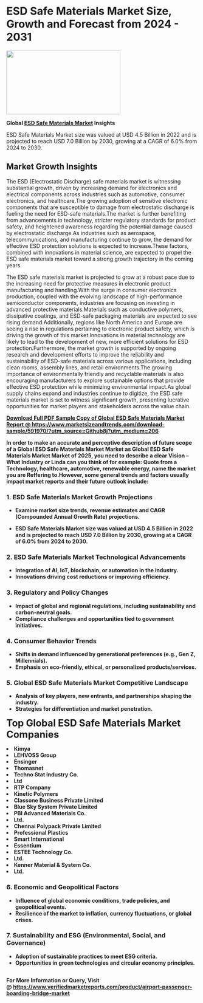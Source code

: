<H1>ESD Safe Materials Market Size, Growth and Forecast from 2024 - 2031</H1><img class="aligncenter size-medium wp-image-584254" src="https://thirdeyenews.in/wp-content/uploads/2024/09/Global-Market-Research-300x168.jpeg" alt="" width="300" height="168" /><p><strong>Global&nbsp;<a href="https://www.marketsizeandtrends.com/download-sample/591970/?utm_source=Github8j?utm_medium=206">ESD Safe Materials Market</a> Insights</strong></p><p>ESD Safe Materials Market size was valued at USD 4.5 Billion in 2022 and is projected to reach USD 7.0 Billion by 2030, growing at a CAGR of 6.0% from 2024 to 2030.</p><p><h2>Market Growth Insights</h2> <p>The ESD (Electrostatic Discharge) safe materials market is witnessing substantial growth, driven by increasing demand for electronics and electrical components across industries such as automotive, consumer electronics, and healthcare.The growing adoption of sensitive electronic components that are susceptible to damage from electrostatic discharge is fueling the need for ESD-safe materials.The market is further benefiting from advancements in technology, stricter regulatory standards for product safety, and heightened awareness regarding the potential damage caused by electrostatic discharge.As industries such as aerospace, telecommunications, and manufacturing continue to grow, the demand for effective ESD protection solutions is expected to increase.These factors, combined with innovations in material science, are expected to propel the ESD safe materials market toward a strong growth trajectory in the coming years.</p> <p><strong><a href="#"></a></strong></p> <p>The ESD safe materials market is projected to grow at a robust pace due to the increasing need for protective measures in electronic product manufacturing and handling.With the surge in consumer electronics production, coupled with the evolving landscape of high-performance semiconductor components, industries are focusing on investing in advanced protective materials.Materials such as conductive polymers, dissipative coatings, and ESD-safe packaging materials are expected to see rising demand.Additionally, regions like North America and Europe are seeing a rise in regulations pertaining to electronic product safety, which is driving the growth of this market.Innovations in material technology are likely to lead to the development of new, more efficient solutions for ESD protection.Furthermore, the market growth is supported by ongoing research and development efforts to improve the reliability and sustainability of ESD-safe materials across various applications, including clean rooms, assembly lines, and retail environments.The growing importance of environmentally friendly and recyclable materials is also encouraging manufacturers to explore sustainable options that provide effective ESD protection while minimizing environmental impact.As global supply chains expand and industries continue to digitize, the ESD safe materials market is set to witness significant growth, presenting lucrative opportunities for market players and stakeholders across the value chain.</p> <p><strong><a href="#"></p><p><span class=""><strong>Download Full PDF Sample Copy of Global ESD Safe Materials Market Report</strong> @ <a href="https://www.marketsizeandtrends.com/download-sample/591970/?utm_source=Github8j?utm_medium=206" target="_blank">https://www.marketsizeandtrends.com/download-sample/591970/?utm_source=Github8j?utm_medium=206</a></span></p><p>In order to make an accurate and perceptive description of future scope of a Global&nbsp;ESD Safe Materials Market Market as Global&nbsp;ESD Safe Materials Market Market of 2025, you need to describe a clear Vision &ndash; What Industry or Linda can you think of for example: Quote from a Technology, healthcare, automotive, renewable energy, name the market you are Reffering to.However, some general trends and factors usually impact market reports and their future outlook include:</p><h3>1.&nbsp;<strong>ESD Safe Materials Market Growth Projections</strong></h3><ul><li>Examine market size trends, revenue estimates and CAGR (Compounded Annual Growth Rate) projections.</li><li><p>ESD Safe Materials Market size was valued at USD 4.5 Billion in 2022 and is projected to reach USD 7.0 Billion by 2030, growing at a CAGR of 6.0% from 2024 to 2030.</p></li></ul><h3>2.&nbsp;<strong>ESD Safe Materials Market Technological Advancements</strong></h3><ul><li>Integration of AI, IoT, blockchain, or automation in the industry.</li><li>Innovations driving cost reductions or improving efficiency.</li></ul><h3>3.&nbsp;<strong>Regulatory and Policy Changes</strong></h3><ul><li>Impact of global and regional regulations, including sustainability and carbon-neutral goals.</li><li>Compliance challenges and opportunities tied to government initiatives.</li></ul><h3>4.&nbsp;<strong>Consumer Behavior Trends</strong></h3><ul><li>Shifts in demand influenced by generational preferences (e.g., Gen Z, Millennials).</li><li>Emphasis on eco-friendly, ethical, or personalized products/services.</li></ul><h3>5.&nbsp;<strong>Global ESD Safe Materials Market Competitive Landscape</strong></h3><ul><li>Analysis of key players, new entrants, and partnerships shaping the industry.</li><li>Strategies for differentiation and market penetration.</li></ul><p data-pm-slice="1 1 []"><span style="color: inherit; font-family: inherit; font-size: 25px;">Top Global ESD Safe Materials Market Companies</span></p><div class="" data-test-id=""><p><li>Kimya</li><li> LEHVOSS Group</li><li> Ensinger</li><li> Thomasnet</li><li> Techno Stat Industry Co.</li><li> Ltd</li><li> RTP Company</li><li> Kinetic Polymers</li><li> Classone Business Private Limited</li><li> Blue Sky System Private Limited</li><li> PBI Advanced Materials Co.</li><li>Ltd.</li><li> Chennai Polypack Private Limited</li><li> Professional Plastics</li><li> Smart International</li><li> Essentium</li><li> ESTEE Technology Co.</li><li> Ltd.</li><li> Kenner Material & System Co.</li><li> Ltd.</li></p></div><h3>6.&nbsp;<strong>Economic and Geopolitical Factors</strong></h3><ul><li>Influence of global economic conditions, trade policies, and geopolitical events.</li><li>Resilience of the market to inflation, currency fluctuations, or global crises.</li></ul><h3>7.&nbsp;<strong>Sustainability and ESG (Environmental, Social, and Governance)</strong></h3><ul><li>Adoption of sustainable practices to meet ESG criteria.</li><li>Opportunities in green technologies and circular economy principles.</li></ul><h2><strong style="font-size: 14px;">For More Information or Query, Visit @&nbsp;</strong><a style="background-color: #ffffff; font-size: 14px;" href="https://www.marketsizeandtrends.com/report/esd-safe-materials-market/" target="_blank">https://www.verifiedmarketreports.com/product/airport-passenger-boarding-bridge-market</a></h2>